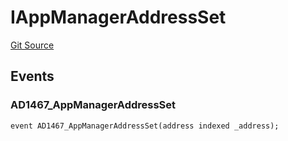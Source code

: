 # IAppManagerAddressSet
[Git Source](https://github.com/thrackle-io/tron/blob/0336bb34620bb9e55e13cd371f0aebd8997d21c3/src/common/IEvents.sol)


## Events
### AD1467_AppManagerAddressSet

```solidity
event AD1467_AppManagerAddressSet(address indexed _address);
```

